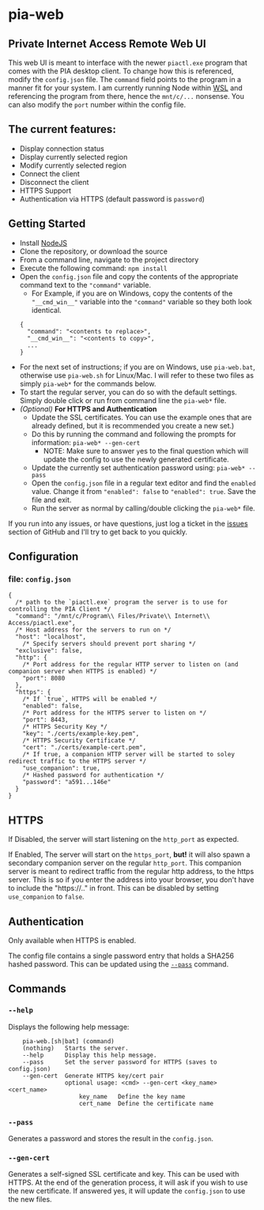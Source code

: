 # pia-web

## Private Internet Access Remote Web UI

This web UI is meant to interface with the newer `piactl.exe` program that comes with the PIA desktop client. To change how this is referenced, modify the `config.json` file. The `command` field points to the program in a manner fit for your system. I am currently running Node within [WSL](https://en.wikipedia.org/wiki/Windows_Subsystem_for_Linux) and referencing the program from there, hence the `mnt/c/...` nonsense. You can also modify the `port` number within the config file.

## The current features:

- Display connection status
- Display currently selected region
- Modify currently selected region
- Connect the client
- Disconnect the client
- HTTPS Support
- Authentication via HTTPS (default password is `password`)

## Getting Started

- Install [NodeJS](https://nodejs.org/en/)
- Clone the repository, or download the source
- From a command line, navigate to the project directory
- Execute the following command: `npm install`
- Open the `config.json` file and copy the contents of the appropriate command text to the `"command"` variable.
  - For Example, if you are on Windows, copy the contents of the `"__cmd_win__"` variable into the `"command"` variable so they both look identical.
  ```
  {
    "command": "<contents to replace>",
    "__cmd_win__": "<contents to copy>",
    ...
  }
  ```
- For the next set of instructions; if you are on Windows, use `pia-web.bat`, otherwise use `pia-web.sh` for Linux/Mac. I will refer to these two files as simply `pia-web*` for the commands below.
- To start the regular server, you can do so with the default settings. Simply double click or run from command line the `pia-web*` file.
- _(Optional)_ __For HTTPS and Authentication__
  - Update the SSL certificates. You can use the example ones that are already defined, but it is recommended you create a new set.)
  - Do this by running the command and following the prompts for information: `pia-web* --gen-cert`
    - NOTE: Make sure to answer `y`es to the final question which will update the config to use the newly generated certificate.
  - Update the currently set authentication password using: `pia-web* --pass`
  - Open the `config.json` file in a regular text editor and find the `enabled` value. Change it from `"enabled": false` to `"enabled": true`. Save the file and exit.
  - Run the server as normal by calling/double clicking the `pia-web*` file.

If you run into any issues, or have questions, just log a ticket in the [issues](https://github.com/flamewave000/pia-web/issues) section of GitHub and I'll try to get back to you quickly.

## Configuration

### file: `config.json`

```jsonc
{
  /* path to the `piactl.exe` program the server is to use for controlling the PIA Client */
  "command": "/mnt/c/Program\\ Files/Private\\ Internet\\ Access/piactl.exe",
  /* Host address for the servers to run on */
  "host": "localhost",
    /* Specify servers should prevent port sharing */
  "exclusive": false,
  "http": {
    /* Port address for the regular HTTP server to listen on (and companion server when HTTPS is enabled) */
    "port": 8080
  },
  "https": {
    /* If `true`, HTTPS will be enabled */
    "enabled": false,
    /* Port address for the HTTPS server to listen on */
    "port": 8443,
    /* HTTPS Security Key */
    "key": "./certs/example-key.pem",
    /* HTTPS Security Certificate */
    "cert": "./certs/example-cert.pem",
    /* If true, a companion HTTP server will be started to soley redirect traffic to the HTTPS server */
    "use_companion": true,
    /* Hashed password for authentication */
    "password": "a591...146e"
  }
}
```

## HTTPS

If Disabled, the server will start listening on the `http_port` as expected.

If Enabled, The server will start on the `https_port`, __but!__ it will also spawn a secondary companion server on the regular `http_port`. This companion server is meant to redirect traffic from the regular http address, to the https server. This is so if you enter the address into your browser, you don't have to include the "https://.." in front. This can be disabled by setting `use_companion` to `false`.

## Authentication

Only available when HTTPS is enabled.

The config file contains a single password entry that holds a SHA256 hashed password. This can be updated using the [`--pass`](#--pass) command.

## Commands

### `--help`

Displays the following help message:

```
    pia-web.[sh|bat] (command)
    (nothing)   Starts the server.
    --help      Display this help message.
    --pass      Set the server password for HTTPS (saves to config.json)
    --gen-cert  Generate HTTPS key/cert pair
                optional usage: <cmd> --gen-cert <key_name> <cert_name>
                    key_name   Define the key name
                    cert_name  Define the certificate name
```

### `--pass`

Generates a password and stores the result in the `config.json`.

### `--gen-cert`

Generates a self-signed SSL certificate and key. This can be used with HTTPS. At the end of the generation process, it will ask if you wish to use the new certificate. If answered yes, it will update the `config.json` to use the new files.
